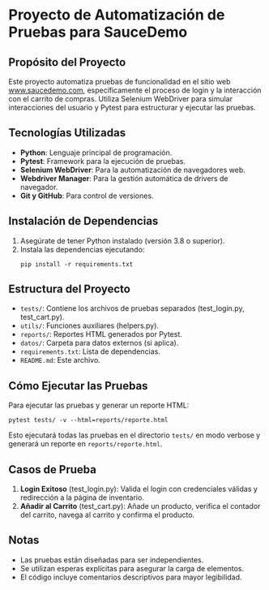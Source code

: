 # Proyecto de Automatización de Pruebas para SauceDemo

## Propósito del Proyecto
Este proyecto automatiza pruebas de funcionalidad en el sitio web www.saucedemo.com, específicamente el proceso de login y la interacción con el carrito de compras. Utiliza Selenium WebDriver para simular interacciones del usuario y Pytest para estructurar y ejecutar las pruebas.

## Tecnologías Utilizadas
- **Python**: Lenguaje principal de programación.
- **Pytest**: Framework para la ejecución de pruebas.
- **Selenium WebDriver**: Para la automatización de navegadores web.
- **Webdriver Manager**: Para la gestión automática de drivers de navegador.
- **Git y GitHub**: Para control de versiones.

## Instalación de Dependencias
1. Asegúrate de tener Python instalado (versión 3.8 o superior).
2. Instala las dependencias ejecutando:
   ```
   pip install -r requirements.txt
   ```

## Estructura del Proyecto
- `tests/`: Contiene los archivos de pruebas separados (test_login.py, test_cart.py).
- `utils/`: Funciones auxiliares (helpers.py).
- `reports/`: Reportes HTML generados por Pytest.
- `datos/`: Carpeta para datos externos (si aplica).
- `requirements.txt`: Lista de dependencias.
- `README.md`: Este archivo.

## Cómo Ejecutar las Pruebas
Para ejecutar las pruebas y generar un reporte HTML:
```
pytest tests/ -v --html=reports/reporte.html
```

Esto ejecutará todas las pruebas en el directorio `tests/` en modo verbose y generará un reporte en `reports/reporte.html`.

## Casos de Prueba
1. **Login Exitoso** (test_login.py): Valida el login con credenciales válidas y redirección a la página de inventario.
2. **Añadir al Carrito** (test_cart.py): Añade un producto, verifica el contador del carrito, navega al carrito y confirma el producto.

## Notas
- Las pruebas están diseñadas para ser independientes.
- Se utilizan esperas explícitas para asegurar la carga de elementos.
- El código incluye comentarios descriptivos para mayor legibilidad.